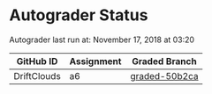 # Autograder Status
Autograder last run at: November 17, 2018 at 03:20

| GitHub ID | Assignment | Graded Branch |
|-----------|------------|---------------|
| DriftClouds | a6 | [graded-50b2ca](https://github.com/Fall2018COMP401-001/a6-DriftClouds/tree/graded-50b2ca) | 
